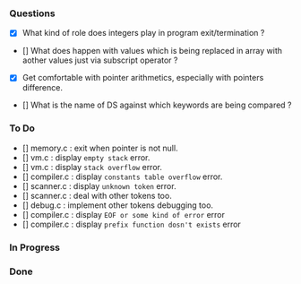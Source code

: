 ### Questions
- [x] What kind of role does integers play in program exit/termination ?
- [] What does happen with values which is being replaced in array with aother values just via subscript operator ?
- [x] Get comfortable with pointer arithmetics, especially with pointers difference.
- [] What is the name of DS against which keywords are being compared ?

### To Do
- [] memory.c   : exit when pointer is not null.
- [] vm.c       : display `empty stack` error.
- [] vm.c       : display `stack overflow` error.
- [] compiler.c : display `constants table overflow` error.
- [] scanner.c  : display `unknown token` error.
- [] scanner.c  : deal with other tokens too.
- [] debug.c    : implement other tokens debugging too.
- [] compiler.c : display `EOF or some kind of error` error
- [] compiler.c : display `prefix function dosn't exists` error

### In Progress

### Done
